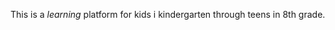 <p> This is a <em>learning</em> platform for kids i kindergarten through teens in 8th grade.</p>



















































































































































































































































































































































































































































































































